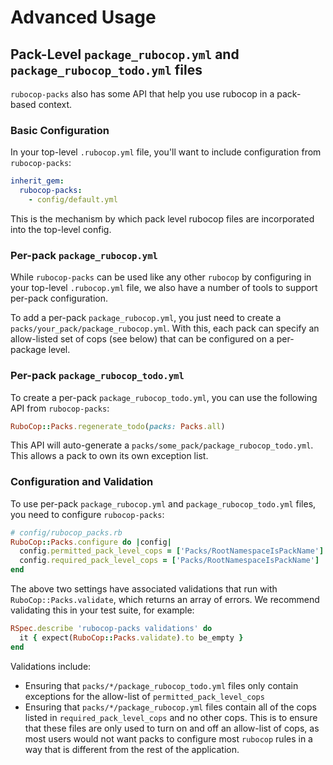 # Advanced Usage

## Pack-Level `package_rubocop.yml` and `package_rubocop_todo.yml` files
`rubocop-packs` also has some API that help you use rubocop in a pack-based context.

### Basic Configuration
In your top-level `.rubocop.yml` file, you'll want to include configuration from `rubocop-packs`:
```yml
inherit_gem:
  rubocop-packs:
    - config/default.yml
```

This is the mechanism by which pack level rubocop files are incorporated into the top-level config.

### Per-pack `package_rubocop.yml`
While `rubocop-packs` can be used like any other `rubocop` by configuring in your top-level `.rubocop.yml` file, we also have a number of tools to support per-pack configuration.

To add a per-pack `package_rubocop.yml`, you just need to create a `packs/your_pack/package_rubocop.yml`. With this, each pack can specify an allow-listed set of cops (see below) that can be configured on a per-package level.

### Per-pack `package_rubocop_todo.yml`
To create a per-pack `package_rubocop_todo.yml`, you can use the following API from `rubocop-packs`:
```ruby
RuboCop::Packs.regenerate_todo(packs: Packs.all)
```
This API will auto-generate a `packs/some_pack/package_rubocop_todo.yml`. This allows a pack to own its own exception list.

### Configuration and Validation
To use per-pack `package_rubocop.yml` and `package_rubocop_todo.yml` files, you need to configure `rubocop-packs`:
```ruby
# config/rubocop_packs.rb
RuboCop::Packs.configure do |config|
  config.permitted_pack_level_cops = ['Packs/RootNamespaceIsPackName']
  config.required_pack_level_cops = ['Packs/RootNamespaceIsPackName']
end
```

The above two settings have associated validations that run with `RuboCop::Packs.validate`, which returns an array of errors. We recommend validating this in your test suite, for example:
```ruby
RSpec.describe 'rubocop-packs validations' do
  it { expect(RuboCop::Packs.validate).to be_empty }
end
```

Validations include:
- Ensuring that `packs/*/package_rubocop_todo.yml` files only contain exceptions for the allow-list of `permitted_pack_level_cops`
- Ensuring that `packs/*/package_rubocop.yml` files contain all of the cops listed in `required_pack_level_cops` and no other cops. This is to ensure that these files are only used to turn on and off an allow-list of cops, as most users would not want packs to configure most `rubocop` rules in a way that is different from the rest of the application.
